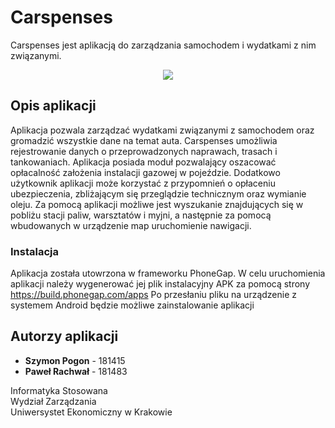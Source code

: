 # Carspenses

Carspenses jest aplikacją do zarządzania samochodem i wydatkami z nim związanymi.
<br>
<p align="center">
  <img src="http://e123.linuxpl.eu/carspenses/logo.jpg"/>
</p>

## Opis aplikacji

Aplikacja pozwala zarządzać wydatkami związanymi z samochodem oraz gromadzić wszystkie dane na temat auta. Carspenses umożliwia rejestrowanie danych o przeprowadzonych naprawach, trasach i tankowaniach. Aplikacja posiada moduł pozwalający oszacować opłacalność założenia instalacji gazowej w pojeździe. Dodatkowo użytkownik aplikacji może korzystać z przypomnień o opłaceniu ubezpieczenia, zbliżającym się przeglądzie technicznym oraz wymianie oleju. Za pomocą aplikacji możliwe jest wyszukanie znajdujących się w pobliżu stacji paliw, warsztatów i myjni, a następnie za pomocą wbudowanych w urządzenie map uruchomienie nawigacji.

### Instalacja

Aplikacja została utowrzona w frameworku PhoneGap. W celu uruchomienia aplikacji należy wygenerować jej plik instalacyjny APK za pomocą strony <a href="https://build.phonegap.com">https://build.phonegap.com/apps</a> Po przesłaniu pliku na urządzenie z systemem Android będzie możliwe zainstalowanie aplikacji 

## Autorzy aplikacji

* **Szymon Pogon** - 181415
* **Paweł Rachwał** - 181483

Informatyka Stosowana<br>
Wydział Zarządzania<br>
Uniwersystet Ekonomiczny w Krakowie